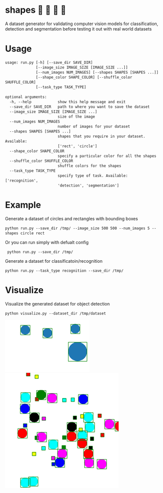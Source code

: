# shapes :large_blue_circle: :large_orange_diamond: :small_red_triangle: :red_circle:
A dataset generator for validating computer vision models for classification, detection and segmentation before testing it out with real world datasets

# Usage
```
usage: run.py [-h] [--save_dir SAVE_DIR]
              [--image_size IMAGE_SIZE [IMAGE_SIZE ...]]
              [--num_images NUM_IMAGES] [--shapes SHAPES [SHAPES ...]]
              [--shape_color SHAPE_COLOR] [--shuffle_color SHUFFLE_COLOR]
              [--task_type TASK_TYPE]

optional arguments:
  -h, --help            show this help message and exit
  --save_dir SAVE_DIR   path to where you want to save the dataset
  --image_size IMAGE_SIZE [IMAGE_SIZE ...]
                        size of the image
  --num_images NUM_IMAGES
                        number of images for your dataset
  --shapes SHAPES [SHAPES ...]
                        shapes that you require in your dataset. Available:
                        ['rect', 'circle']
  --shape_color SHAPE_COLOR
                        specify a particular color for all the shapes
  --shuffle_color SHUFFLE_COLOR
                        shuffle colors for the shapes
  --task_type TASK_TYPE
                        specify type of task. Available: ['recognition',
                        'detection', 'segmentation']

```
# Example

Generate a dataset of circles and rectangles with bounding boxes
```
python run.py --save_dir /tmp/ --image_size 500 500 --num_images 5 --shapes circle rect
```

Or you can run simply with defualt config
```
 python run.py --save_dir /tmp/
```

Generate a dataset for classificatoin/recognition
```
python run.py --task_type recognition --save_dir /tmp/
```
# Visualize 

Visualize the generated dataset for object detection
```
python visualize.py --dataset_dir /tmp/dataset
```
![](imgs/shapes_2.png)
![](imgs/readme_1.png)
